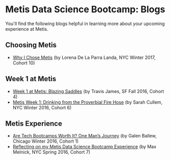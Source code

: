 # Metis Data Science Bootcamp:  Blogs

You'll find the following blogs helpful in learning more about your upcoming experience at Metis.

## Choosing Metis

* [Why I Chose Metis](https://lorenaparralanda.github.io/First_Post/) (by Lorena De La Parra Landa, NYC Winter 2017, Cohort 10)

## Week 1 at Metis

* [Week 1 at Metis: Blazing Saddles](https://travishjames.github.io/Metis-Blog-Week1/) (by Travis James, SF Fall 2016, Cohort 4)
* [Metis Week 1: Drinking from the Proverbial Fire Hose](http://scullem.github.io/2016/01/17/metis-week-1.html) (by Sarah Cullem, NYC Winter 2016, Cohort 6)


## Metis Experience

* [Are Tech Bootcamps Worth It? One Man’s Journey](https://medium.com/@galen.ballew/arebootcampsworthit-b8eb4d28770d) (by Galen Ballew, Chicago Winter 2016, Cohort 1)
* [Reflecting on my Metis Data Science Bootcamp Experience](http://maxmelnick.com/2016/07/13/metis-experience.html) (by Max Melnick, NYC Spring 2016, Cohort 7)

